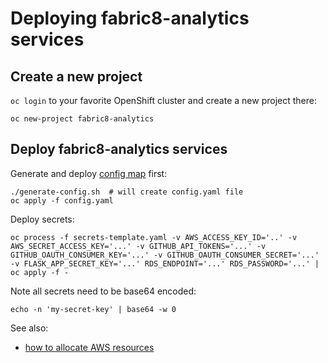 # Deploying fabric8-analytics services

## Create a new project

`oc login` to your favorite OpenShift cluster and create a new project there:

```
oc new-project fabric8-analytics
```

## Deploy fabric8-analytics services

Generate and deploy [config map](./README-ConfigMap.md) first:

```
./generate-config.sh  # will create config.yaml file
oc apply -f config.yaml
```

Deploy secrets:

```
oc process -f secrets-template.yaml -v AWS_ACCESS_KEY_ID='..' -v AWS_SECRET_ACCESS_KEY='...' -v GITHUB_API_TOKENS='...' -v GITHUB_OAUTH_CONSUMER_KEY='...' -v GITHUB_OAUTH_CONSUMER_SECRET='...' -v FLASK_APP_SECRET_KEY='...' RDS_ENDPOINT='...' RDS_PASSWORD='...' | oc apply -f -
```

Note all secrets need to be base64 encoded:

```
echo -n 'my-secret-key' | base64 -w 0
```

See also:
* [how to allocate AWS resources](aws/README.md)
